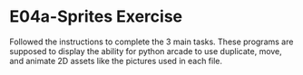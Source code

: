 # E04a-Sprites Exercise

Followed the instructions to complete the 3 main tasks. These programs are supposed to display the ability for python arcade to use duplicate, move, and animate 2D assets like the pictures used in each file.